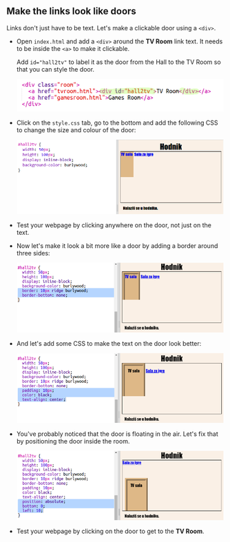 ## Make the links look like doors

Links don't just have to be text. Let's make a clickable door using a `<div>`.

+ Open `index.html` and add a `<div>` around the **TV Room** link text. It needs to be inside the `<a>` to make it clickable.
    
    Add `id="hall2tv"` to label it as the door from the Hall to the TV Room so that you can style the door.
    
    ![screenshot](images/rooms-tvroom-div.png)

+ Click on the `style.css` tab, go to the bottom and add the following CSS to change the size and colour of the door:
    
    ![screenshot](images/rooms-door-css1.png)

+ Test your webpage by clicking anywhere on the door, not just on the text.

+ Now let's make it look a bit more like a door by adding a border around three sides:
    
    ![screenshot](images/rooms-door-css2.png)

+ And let's add some CSS to make the text on the door look better:
    
    ![screenshot](images/rooms-door-css3.png)

+ You've probably noticed that the door is floating in the air. Let's fix that by positioning the door inside the room.
    
    ![screenshot](images/rooms-door-position.png)

+ Test your webpage by clicking on the door to get to the **TV Room**.